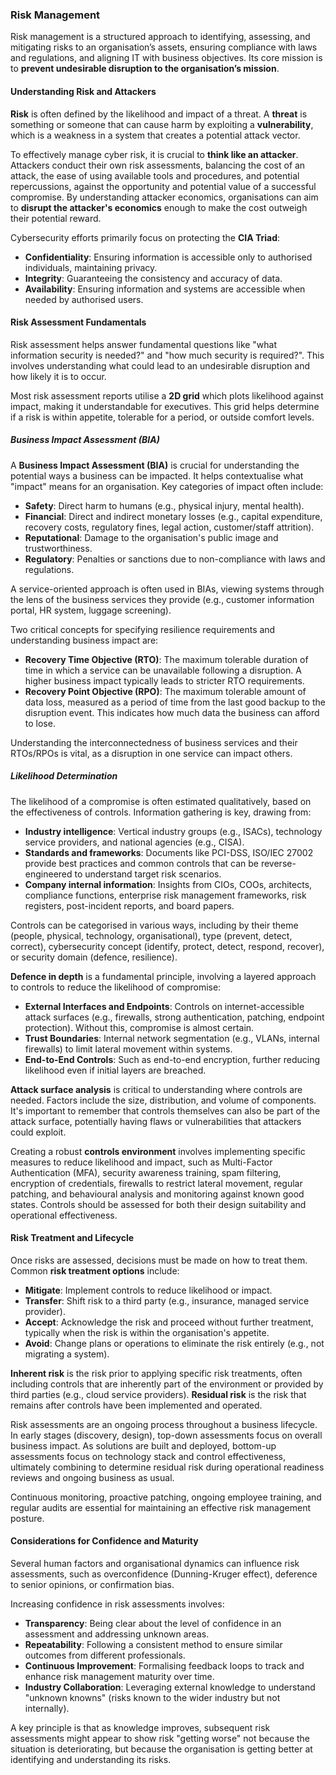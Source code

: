 ### Risk Management

Risk management is a structured approach to identifying, assessing, and mitigating risks to an organisation’s assets, ensuring compliance with laws and regulations, and aligning IT with business objectives. Its core mission is to **prevent undesirable disruption to the organisation’s mission**.


#### Understanding Risk and Attackers

**Risk** is often defined by the likelihood and impact of a threat. A **threat** is something or someone that can cause harm by exploiting a **vulnerability**, which is a weakness in a system that creates a potential attack vector.

To effectively manage cyber risk, it is crucial to **think like an attacker**. Attackers conduct their own risk assessments, balancing the cost of an attack, the ease of using available tools and procedures, and potential repercussions, against the opportunity and potential value of a successful compromise. By understanding attacker economics, organisations can aim to **disrupt the attacker's economics** enough to make the cost outweigh their potential reward.

Cybersecurity efforts primarily focus on protecting the **CIA Triad**:

- **Confidentiality**: Ensuring information is accessible only to authorised individuals, maintaining privacy.
- **Integrity**: Guaranteeing the consistency and accuracy of data.
- **Availability**: Ensuring information and systems are accessible when needed by authorised users.


#### Risk Assessment Fundamentals

Risk assessment helps answer fundamental questions like "what information security is needed?" and "how much security is required?". This involves understanding what could lead to an undesirable disruption and how likely it is to occur.

Most risk assessment reports utilise a **2D grid** which plots likelihood against impact, making it understandable for executives. This grid helps determine if a risk is within appetite, tolerable for a period, or outside comfort levels.

##### Business Impact Assessment (BIA)

A **Business Impact Assessment (BIA)** is crucial for understanding the potential ways a business can be impacted. It helps contextualise what "impact" means for an organisation. Key categories of impact often include:

- **Safety**: Direct harm to humans (e.g., physical injury, mental health).
- **Financial**: Direct and indirect monetary losses (e.g., capital expenditure, recovery costs, regulatory fines, legal action, customer/staff attrition).
- **Reputational**: Damage to the organisation's public image and trustworthiness.
- **Regulatory**: Penalties or sanctions due to non-compliance with laws and regulations.

A service-oriented approach is often used in BIAs, viewing systems through the lens of the business services they provide (e.g., customer information portal, HR system, luggage screening).

Two critical concepts for specifying resilience requirements and understanding business impact are:

- **Recovery Time Objective (RTO)**: The maximum tolerable duration of time in which a service can be unavailable following a disruption. A higher business impact typically leads to stricter RTO requirements.
- **Recovery Point Objective (RPO)**: The maximum tolerable amount of data loss, measured as a period of time from the last good backup to the disruption event. This indicates how much data the business can afford to lose.

Understanding the interconnectedness of business services and their RTOs/RPOs is vital, as a disruption in one service can impact others.

##### Likelihood Determination

The likelihood of a compromise is often estimated qualitatively, based on the effectiveness of controls. Information gathering is key, drawing from:

- **Industry intelligence**: Vertical industry groups (e.g., ISACs), technology service providers, and national agencies (e.g., CISA).
- **Standards and frameworks**: Documents like PCI-DSS, ISO/IEC 27002 provide best practices and common controls that can be reverse-engineered to understand target risk scenarios.
- **Company internal information**: Insights from CIOs, COOs, architects, compliance functions, enterprise risk management frameworks, risk registers, post-incident reports, and board papers.

Controls can be categorised in various ways, including by their theme (people, physical, technology, organisational), type (prevent, detect, correct), cybersecurity concept (identify, protect, detect, respond, recover), or security domain (defence, resilience).

**Defence in depth** is a fundamental principle, involving a layered approach to controls to reduce the likelihood of compromise:

- **External Interfaces and Endpoints**: Controls on internet-accessible attack surfaces (e.g., firewalls, strong authentication, patching, endpoint protection). Without this, compromise is almost certain.
- **Trust Boundaries**: Internal network segmentation (e.g., VLANs, internal firewalls) to limit lateral movement within systems.
- **End-to-End Controls**: Such as end-to-end encryption, further reducing likelihood even if initial layers are breached.

**Attack surface analysis** is critical to understanding where controls are needed. Factors include the size, distribution, and volume of components. It's important to remember that controls themselves can also be part of the attack surface, potentially having flaws or vulnerabilities that attackers could exploit.

Creating a robust **controls environment** involves implementing specific measures to reduce likelihood and impact, such as Multi-Factor Authentication (MFA), security awareness training, spam filtering, encryption of credentials, firewalls to restrict lateral movement, regular patching, and behavioural analysis and monitoring against known good states. Controls should be assessed for both their design suitability and operational effectiveness.


#### Risk Treatment and Lifecycle

Once risks are assessed, decisions must be made on how to treat them. Common **risk treatment options** include:

- **Mitigate**: Implement controls to reduce likelihood or impact.
- **Transfer**: Shift risk to a third party (e.g., insurance, managed service provider).
- **Accept**: Acknowledge the risk and proceed without further treatment, typically when the risk is within the organisation's appetite.
- **Avoid**: Change plans or operations to eliminate the risk entirely (e.g., not migrating a system).

**Inherent risk** is the risk prior to applying specific risk treatments, often including controls that are inherently part of the environment or provided by third parties (e.g., cloud service providers). **Residual risk** is the risk that remains after controls have been implemented and operated.

Risk assessments are an ongoing process throughout a business lifecycle. In early stages (discovery, design), top-down assessments focus on overall business impact. As solutions are built and deployed, bottom-up assessments focus on technology stack and control effectiveness, ultimately combining to determine residual risk during operational readiness reviews and ongoing business as usual.

Continuous monitoring, proactive patching, ongoing employee training, and regular audits are essential for maintaining an effective risk management posture.


#### Considerations for Confidence and Maturity

Several human factors and organisational dynamics can influence risk assessments, such as overconfidence (Dunning-Kruger effect), deference to senior opinions, or confirmation bias.

Increasing confidence in risk assessments involves:

- **Transparency**: Being clear about the level of confidence in an assessment and addressing unknown areas.
- **Repeatability**: Following a consistent method to ensure similar outcomes from different professionals.
- **Continuous Improvement**: Formalising feedback loops to track and enhance risk management maturity over time.
- **Industry Collaboration**: Leveraging external knowledge to understand "unknown knowns" (risks known to the wider industry but not internally).

A key principle is that as knowledge improves, subsequent risk assessments might appear to show risk "getting worse" not because the situation is deteriorating, but because the organisation is getting better at identifying and understanding its risks.